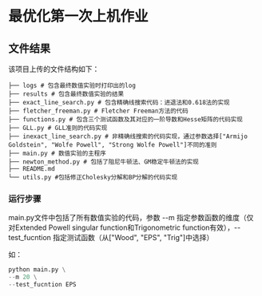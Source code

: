 # 最优化第一次上机作业

## 文件结果
该项目上传的文件结构如下：

```
├── logs # 包含最终数值实验时打印出的log
├── results # 包含最终数值实验的结果
├── exact_line_search.py # 包含精确线搜索代码：进退法和0.618法的实现
├── fletcher_freeman.py # Fletcher Freeman方法的代码
├── functions.py # 包含三个测试函数及其对应的一阶导数和Hesse矩阵的代码实现
├── GLL.py # GLL准则的代码实现
├── inexact_line_search.py # 非精确线搜索的代码实现，通过参数选择["Armijo Goldstein", "Wolfe Powell", "Strong Wolfe Powell"]不同的准则
├── main.py # 数值实验的主程序
├── newton_method.py # 包括了阻尼牛顿法、GM稳定牛顿法的实现
├── README.md
└── utils.py #包括修正Cholesky分解和BP分解的代码实现
```

### 运行步骤
main.py文件中包括了所有数值实验的代码，参数 --m 指定参数函数的维度（仅对Extended Powell singular function和Trigonometric function有效），--test_fucntion 指定测试函数（从["Wood", "EPS", "Trig"]中选择）

如：
```python
python main.py \
--m 20 \
--test_fucntion EPS
```